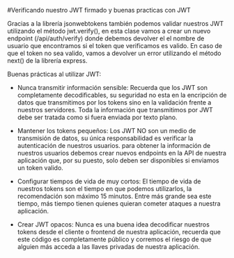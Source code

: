 #Verificando nuestro JWT firmado y buenas practicas con JWT

Gracias a la librería jsonwebtokens también podemos validar nuestros JWT utilizando el método jwt.verify(), en esta clase vamos a crear un nuevo endpoint (/api/auth/verify) donde debemos devolver el el nombre de usuario que encontramos si el token que verificamos es valido. En caso de que el token no sea valido, vamos a devolver un error utilizando el método next() de la librería express.

Buenas prácticas al utilizar JWT:

* Nunca transmitir información sensible: Recuerda que los JWT son completamente decodificables, su seguridad no esta en la encripción de datos que transmitimos por los tokens sino en la validación frente a nuestros servidores. Toda la información que transmitimos por JWT debe ser tratada como si fuera enviada por texto plano.

* Mantener los tokens pequeños: Los JWT NO son un medio de transmisión de datos, su única responsabilidad es verificar la autenticación de nuestros usuarios. para obtener la información de nuestros usuarios debemos crear nuevos endpoints en la API de nuestra aplicación que, por su puesto, solo deben ser disponibles si enviamos un token valido.

* Configurar tiempos de vida de muy cortos: El tiempo de vida de nuestros tokens son el tiempo en que podemos utilizarlos, la recomendación son máximo 15 minutos. Entre más grande sea este tiempo, más tiempo tienen quienes quieran cometer ataques a nuestra aplicación.

* Crear JWT opacos: Nunca es una buena idea decodificar nuestros tokens desde el cliente o frontend de nuestra aplicación, recuerda que este código es completamente público y corremos el riesgo de que alguien más acceda a las llaves privadas de nuestra aplicación.